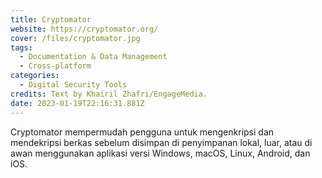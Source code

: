 ```yaml
---
title: Cryptomator
website: https://cryptomator.org/
cover: /files/cryptomator.jpg
tags:
  - Documentation & Data Management
  - Cross-platform
categories:
  - Digital Security Tools
credits: Text by Khairil Zhafri/EngageMedia.
date: 2023-01-19T22:16:31.881Z
---
```

C﻿ryptomator mempermudah pengguna untuk mengenkripsi dan mendekripsi berkas sebelum disimpan di penyimpanan lokal, luar, atau di awan menggunakan aplikasi versi Windows, macOS, Linux, Android, dan iOS.